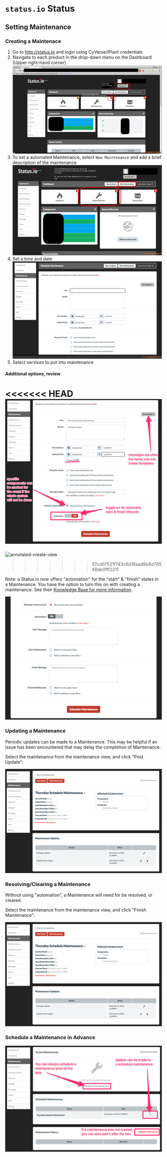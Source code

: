 # `status.io` Status
## Setting Maintenance

### Creating a Maintenace

1. Go to <http://status.io> and login using CyVerse/iPlant credentials
2. Navigate to each product in the drop-down menu on the Dashboard (Upper right-hand corner)
![aeaef](images/change_dropdown.png)
3. To set a automated Maintenance, select `New Maintenance` and add a brief description of the maintenance
![aeaef](images/coreservice_page.png)
4. Set a time and date
![aeaef](images/newmaintenance_page.png)
5. Select services to put into maintenance

#### Additional options, review

<<<<<<< HEAD
![annotated-create-view](images/maint-create-page-annotated.png)
=======
![annotated-create-view](images/maint-create-page-annonated.png)
>>>>>>> 37cd07521f743c6d18aad9b8d76548de0fff2211

Note: a Status.io now offers "automation" for the "start" & "finish" states in a Maintenance. You have the option to turn this on with creating a maintenance. See their [Knowledge Base for more information](http://kb.status.io/planned-maintenance/maintenance-lifecycle/).

![automation-options-view](images/maint-create-auto-on-opts.png)

### Updating a Maintenance

Periodic updates can be made to a Maintenance. This may be helpful if an issue has been encountered that may delay the completion of Maintenance.

Select the maintenance from the maintenance view, and click "Post Update":

![update-maintenance](images/maint-update-finish-page.png)


### Resolving/Clearing a Maintenance

Without using "automation", a Maintenance will need for be resolved, or cleared.

Select the maintenance from the maintenance view, and click "Finish Maintenance":

![update-maintenance](images/maint-update-finish-page.png)


### Schedule a Maintenance in Advance

![schedule-maintenance](images/maint-view-page.png)
